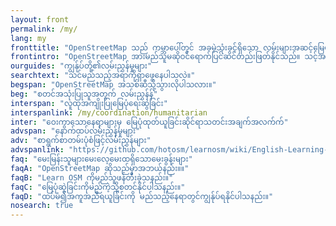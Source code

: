```yaml
---
layout: front
permalink: /my/
lang: my
fronttitle: "OpenStreetMap သည် ကမ္ဘာပေါ်တွင် အခမဲ့သုံးခွင့်ရှိသော လမ်းများအဆင့်မြေပုံတစ်ခုဖြစ်ပါသည်။အရေအတွက်အမြဲတမ်းတိုးပွားလျက်ရှိသော မြေပုံရေးဆွဲသူများအဖွဲ့အစည်းမှ အမြဲအသစ်များဖန်တီးထည့်သွင်းရေးဆွဲနေပါသည်။။"
frontintro: "OpenStreetMap အားမည်သူမဆိုဝင်ရောက်ပြင်ဆင်တည်းဖြတ်နိုင်သည်။ သင့်အနေဖြင့် LearnOSM အား မည်ကဲ့သို့လေ့လာသင်ယူရမည်ဆိုသည်ကို နားလည်ရလွယ်ကူစေရန်လည်း လုပ်ဆောင်ပေးထားပါသည်။ စတင်လေ့လာနိုင်ရန်အတွက် တစ်ဆင့်ချင်းစီလမ်းညွှန်မှုများ ပေးထားပြီး OpenStreetMap နှင့် OpenStreetMap ၏အချက်အလက်များကိုအသုံးပြု၍ OpenStreetMap တွင်ပါဝင်ကူညီရေးဆွဲနိုင်ပါသည်။ အကယ်၍ သင့်အနေဖြင့် OpenStreetMap workshopတစ်ခုကိုလုပ်ဆောင်ရန်စိတ်ဝင်စားပါက LearnOSM လေ့ကျင့်သင်ကြားပေးသူ အရင်းအမြစ်များတွင် သွားရောက်လေ့လာ စစ်ဆေးနိုင်ပါသည်။အကယ်၍ သင့်အနေဖြင့် OpenStreetMap workshop ကိုလုပ်ဆောင်ရန် စိတ်ဝင်စားပါက LearnOSM သင်ကြားသူ အရင်းအမြစ်ကို စစ်ဆေးပါ။	"
ourguides: "ကျွန်ုပ်တို့၏လမ်းညွှန်မှုများ"
searchtext: "သင်မည်သည့်အရာကိုရှာဖွေနေပါသလဲ။"
begspan: "OpenStreetMap အသစ်ဆီသို့သွားလိုပါသလား။"
beg: "စတင်အသုံးပြုသူအတွက် လမ်းညွှန်န်"
interspan: "လူထုအကျိုးပြုမြေပုံရေးဆွဲခြင်း"
interspanlink: /my/coordination/humanitarian
inter: "ဝေးကွာသောနေရာများမှ မြေပုံထုတ်ယူခြင်းဆိုင်ရာသတင်းအချက်အလက်က်"
advspan: "နောက်ထပ်လမ်းညွှန်မှုများ"
adv: "စာရွက်စာတမ်းပုံစံဖြင့်လမ်းညွှန်များ"
advspanlink: "https://github.com/hotosm/learnosm/wiki/English-Learning-Guides/"
faq: "မေးမြန်းသူများမေးလေ့မေးထရှိသောမေးခွန်းများ"
faqA: "OpenStreetMap ဆိုသည်မှာအဘယ်နည်း။။"
faqB: "Learn OSM ကိုမည်သူဖန်တီးခဲ့သနည်း။"
faqC: "မြေပုံဆွဲခြင်းကိုမည်ကဲ့သို့စတင်နိုင်ပါသနည်း။"
faqD: "ထပ်မံ၍အကူအညီရယူခြင်းကို မည်သည့်နေရာတွင်ကျွန်ုပ်ရနိုင်ပါသနည်း။"
nosearch: true
---
```

